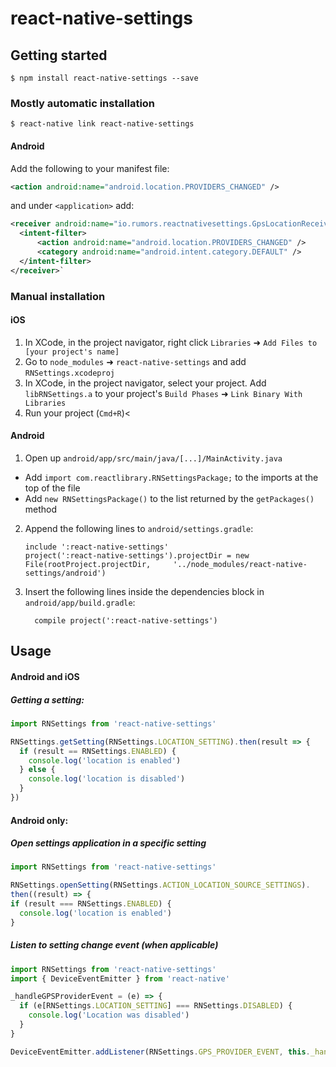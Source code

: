 
# react-native-settings

## Getting started

`$ npm install react-native-settings --save`

### Mostly automatic installation

`$ react-native link react-native-settings`

#### Android
Add the following to your manifest file:

``` xml
<action android:name="android.location.PROVIDERS_CHANGED" />
```
and under `<application>` add:

``` xml
<receiver android:name="io.rumors.reactnativesettings.GpsLocationReceiver">
  <intent-filter>
      <action android:name="android.location.PROVIDERS_CHANGED" />
      <category android:name="android.intent.category.DEFAULT" />
  </intent-filter>
</receiver>`
```
### Manual installation


#### iOS

1. In XCode, in the project navigator, right click `Libraries` ➜ `Add Files to [your project's name]`
2. Go to `node_modules` ➜ `react-native-settings` and add `RNSettings.xcodeproj`
3. In XCode, in the project navigator, select your project. Add `libRNSettings.a` to your project's `Build Phases` ➜ `Link Binary With Libraries`
4. Run your project (`Cmd+R`)<

#### Android

1. Open up `android/app/src/main/java/[...]/MainActivity.java`
  - Add `import com.reactlibrary.RNSettingsPackage;` to the imports at the top of the file
  - Add `new RNSettingsPackage()` to the list returned by the `getPackages()` method
2. Append the following lines to `android/settings.gradle`:
  	```
  	include ':react-native-settings'
  	project(':react-native-settings').projectDir = new File(rootProject.projectDir, 	'../node_modules/react-native-settings/android')
  	```
3. Insert the following lines inside the dependencies block in `android/app/build.gradle`:
  	```
      compile project(':react-native-settings')
  	```

## Usage
#### Android and iOS

##### Getting a setting:
```javascript
import RNSettings from 'react-native-settings'

RNSettings.getSetting(RNSettings.LOCATION_SETTING).then(result => {
  if (result == RNSettings.ENABLED) {
    console.log('location is enabled')
  } else {
    console.log('location is disabled')
  }
})
```

#### Android only:
##### Open settings application in a specific setting
```javascript
import RNSettings from 'react-native-settings'

RNSettings.openSetting(RNSettings.ACTION_LOCATION_SOURCE_SETTINGS).
then((result) => {
if (result === RNSettings.ENABLED) {
  console.log('location is enabled')
}
```

##### Listen to setting change event (when applicable)
```javascript
import RNSettings from 'react-native-settings'
import { DeviceEventEmitter } from 'react-native'

_handleGPSProviderEvent = (e) => {
  if (e[RNSettings.LOCATION_SETTING] === RNSettings.DISABLED) {
    console.log('Location was disabled')
  }
}

DeviceEventEmitter.addListener(RNSettings.GPS_PROVIDER_EVENT, this._handleGPSProviderEvent)
```
